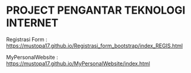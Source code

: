 # PROJECT PENGANTAR TEKNOLOGI INTERNET

 Registrasi Form : https://mustopa17.github.io/Registrasi_form_bootstrap/index_REGIS.html


 
 MyPersonalWebsite : https://mustopa17.github.io/MyPersonalWebsite/index.html
